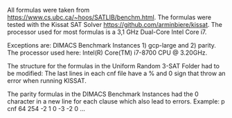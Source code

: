 All formulas were taken from https://www.cs.ubc.ca/~hoos/SATLIB/benchm.html.
The formulas were tested with the Kissat SAT Solver https://github.com/arminbiere/kissat.
The processor used for most formulas is a 3,1 GHz Dual-Core Intel Core i7.

Exceptions are: DIMACS Benchmark Instances 1) gcp-large and 2) parity. 
The processor used here: Intel(R) Core(TM) i7-8700 CPU @ 3.20GHz. 

The structure for the formulas in the Uniform Random 3-SAT Folder had to be modified: 
The last lines in each cnf file have a % and 0 sign that throw an error when running KISSAT.

The parity formulas in the DIMACS Benchmark Instances had the 0 character in a new line for each clause which also lead to errors.
Example: 
p cnf 64 254
 -2 1
 0
 -3 -2
 0
...